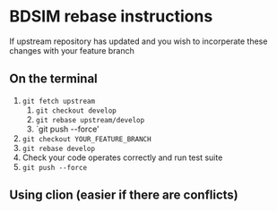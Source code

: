 # BDSIM rebase instructions

If upstream repository has updated and you wish to incorperate these changes with your feature branch 

## On the terminal 

1. `git fetch upstream`
    1. `git checkout develop`
    1. `git rebase upstream/develop`
    1. `git push --force'
1. `git checkout YOUR_FEATURE_BRANCH`
1. `git rebase develop`
1. Check your code operates correctly and run test suite
1. `git push --force`




## Using clion (easier if there are conflicts)